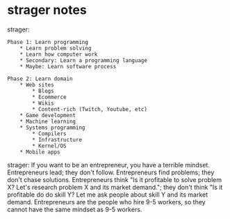 # strager notes

strager:

    Phase 1: Learn programming
        * Learn problem solving
        * Learn how computer work
        * Secondary: Learn a programming language
        * Maybe: Learn software process

    Phase 2: Learn domain
        * Web sites
            * Blogs
            * Ecommerce
            * Wikis
            * Content-rich (Twitch, Youtube, etc)
        * Game development
        * Machine learning
        * Systems programming
            * Compilers
            * Infrastructure
            * Kernel/OS
        * Mobile apps

strager: If you want to be an entrepreneur, you have a terrible mindset. Entrepreneurs lead;
they don't follow. Entrepreneurs find problems; they don't chase solutions.
Entrepreneurs think "Is it profitable to solve problem X? Let's research problem X
and its market demand."; they don't think "Is it profitable do do skill Y? Let me
ask people about skill Y and its market demand. Entrepreneurs are the people who
hire 9-5 workers, so they cannot have the same mindset as 9-5 workers.
